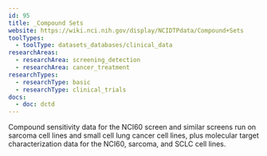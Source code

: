 ```yaml
---
id: 95
title: _Compound Sets
website: https://wiki.nci.nih.gov/display/NCIDTPdata/Compound+Sets
toolTypes:
  - toolType: datasets_databases/clinical_data
researchAreas:
  - researchArea: screening_detection
  - researchArea: cancer_treatment
researchTypes:
  - researchType: basic
  - researchType: clinical_trials
docs:
  - doc: dctd
---
```

Compound sensitivity data for the NCI60 screen and similar screens run on sarcoma cell lines and small cell lung cancer cell lines, plus molecular target characterization data for the NCI60, sarcoma, and SCLC cell lines.
